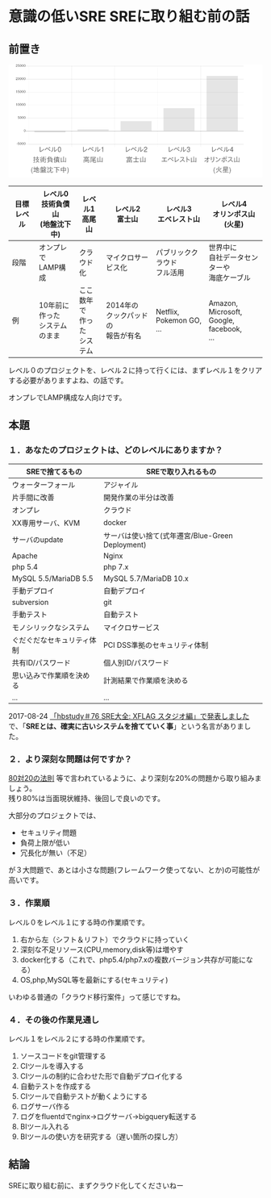 # 意識の低いSRE SREに取り組む前の話

## 前置き

![グラフ：目標レベル](yama.png)

|目標レベル|レベル0<br>技術負債山<br>(地盤沈下中)|レベル1<br>高尾山|レベル2　　　<br>富士山|レベル3　　　<br>エベレスト山|レベル4　　　<br>オリンポス山<br>(火星)|
|---|---|---|---|---|---|
|段階|オンプレで<br>LAMP構成|クラウド化|マイクロサービス化|パブリッククラウド<br>フル活用|世界中に<br>自社データセンターや<br>海底ケーブル|
|例|10年前に<br>作った<br>システムのまま|ここ数年で<br>作った<br>システム|2014年の<br>クックパッドの<br>報告が有名|Netflix,<br>Pokemon GO,<br>...|Amazon,<br>Microsoft,<br>Google,<br>facebook,<br>...|

レベル０のプロジェクトを、レベル２に持って行くには、まずレベル１をクリアする必要がありますよね、の話です。

オンプレでLAMP構成な人向けです。

## 本題

### １．あなたのプロジェクトは、どのレベルにありますか？

|SREで捨てるもの|SREで取り入れるもの|
|---|---|
|ウォーターフォール|アジャイル|
|片手間に改善|開発作業の半分は改善|
|オンプレ|クラウド|
|XX専用サーバ、KVM|docker|
|サーバのupdate|サーバは使い捨て(式年遷宮/Blue-Green Deployment)|
|Apache|Nginx|
|php 5.4|php 7.x|
|MySQL 5.5/MariaDB 5.5|MySQL 5.7/MariaDB 10.x|
|手動デプロイ|自動デプロイ|
|subversion|git|
|手動テスト|自動テスト|
|モノシリックなシステム|マイクロサービス|
|ぐだぐだなセキュリティ体制|PCI DSS準拠のセキュリティ体制|
|共有ID/パスワード|個人別ID/パスワード|
|思い込みで作業順を決める|計測結果で作業順を決める|
|...|...|

2017-08-24 [「hbstudy＃76 SRE大全: XFLAG スタジオ編」で発表しました](https://xflag.com/blog/hbstudy76_sre_xflag.html)
で、「**SREとは、確実に古いシステムを捨てていく事**」という名言がありました。

### ２．より深刻な問題は何ですか？

[80対20の法則](https://www.amazon.co.jp/dp/B00CPKUY7C) 等で言われているように、より深刻な20%の問題から取り組みましょう。  
残り80%は当面現状維持、後回しで良いのです。

大部分のプロジェクトでは、

- セキュリティ問題
- 負荷上限が低い
- 冗長化が無い（不足）

が３大問題で、あとは小さな問題(フレームワーク使ってない、とか)の可能性が高いです。

### ３．作業順

レベル０をレベル１にする時の作業順です。

1. 右から左（シフト＆リフト）でクラウドに持っていく
1. 深刻な不足リソース(CPU,memory,disk等)は増やす
1. docker化する（これで、php5.4/php7.xの複数バージョン共存が可能になる）
1. OS,php,MySQL等を最新にする(セキュリティ)

いわゆる普通の「クラウド移行案件」って感じですね。

### ４．その後の作業見通し

レベル１をレベル２にする時の作業順です。

1. ソースコードをgit管理する
1. CIツールを導入する
1. CIツールの制約に合わせた形で自動デプロイ化する
1. 自動テストを作成する
1. CIツールで自動テストが動くようにする
1. ログサーバ作る
1. ログをfluentdでnginx→ログサーバ→bigquery転送する
1. BIツール入れる
1. BIツールの使い方を研究する（遅い箇所の探し方）

## 結論

SREに取り組む前に、まずクラウド化してくださいねー
